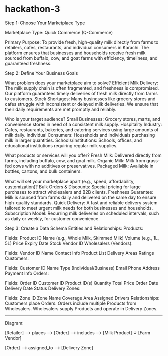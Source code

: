 # hackathon-3

Step 1: Choose Your Marketplace Type

Marketplace Type:
Quick Commerce (Q-Commerce)

Primary Purpose:
To provide fresh, high-quality milk directly from farms to retailers, cafes, restaurants, and individual consumers in Karachi. The platform ensures that businesses and households receive fresh milk sourced from buffalo, cow, and goat farms with efficiency, timeliness, and guaranteed freshness.

Step 2: Define Your Business Goals

What problem does your marketplace aim to solve?
Efficient Milk Delivery: The milk supply chain is often fragmented, and freshness is compromised. Our platform guarantees timely deliveries of fresh milk directly from farms to customers.
Stock Shortages: Many businesses like grocery stores and cafes struggle with inconsistent or delayed milk deliveries. We ensure that their daily requirements are met promptly and reliably.

Who is your target audience?
Small Businesses: Grocery stores, marts, and convenience stores in need of a consistent milk supply.
Hospitality Industry: Cafes, restaurants, bakeries, and catering services using large amounts of milk daily.
Individual Consumers: Households and individuals purchasing milk in larger quantities.
Schools/Institutions: Schools, offices, and educational institutions requiring regular milk supplies.

What products or services will you offer?
Fresh Milk: Delivered directly from farms, including buffalo, cow, and goat milk.
Organic Milk: Milk from grass-fed cows with no additives or preservatives.
Packaged Milk: Available in bottles, cartons, and bulk containers.

What will set your marketplace apart (e.g., speed, affordability, customization)?
Bulk Orders & Discounts: Special pricing for large purchases to attract wholesalers and B2B clients.
Freshness Guarantee: Milk is sourced from farms daily and delivered on the same day to ensure high-quality standards.
Quick Delivery: A fast and reliable delivery system tailored to meet urgent milk needs for both businesses and households.
Subscription Model: Recurring milk deliveries on scheduled intervals, such as daily or weekly, for customer convenience.

Step 3: Create a Data Schema
Entities and Relationships:
Products:

Fields:
Product ID
Name (e.g., Whole Milk, Skimmed Milk)
Volume (e.g., 1L, 5L)
Price
Expiry Date
Stock
Vendor ID
Wholesalers (Vendors):

Fields:
Vendor ID
Name
Contact Info
Product List
Delivery Areas
Ratings
Customers:

Fields:
Customer ID
Name
Type (Individual/Business)
Email
Phone
Address
Payment Info
Orders:

Fields:
Order ID
Customer ID
Product ID(s)
Quantity
Total Price
Order Date
Delivery Date
Status
Delivery Zones:

Fields:
Zone ID
Zone Name
Coverage Area
Assigned Drivers
Relationships:
Customers place Orders.
Orders include multiple Products from Wholesalers.
Wholesalers supply Products and operate in Delivery Zones.
________________________________________
Diagram:
 
[Retailer] --> places --> [Order] --> includes --> [Milk Product]
                                           ↓
                                    [Farm Vendor]
                                    
[Order] --> assigned_to --> [Delivery Zone]